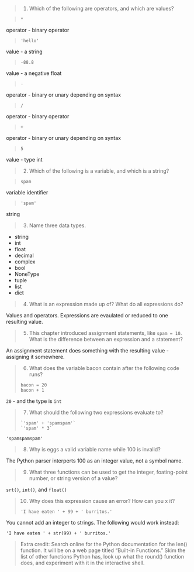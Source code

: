 > 1. Which of the following are operators, and which are values?

> `*`

operator - binary operator

> `'hello'`

value - a string

> `-88.8`

value - a negative float

> `-`

operator - binary or unary depending on syntax

> `/`

operator - binary operator

> `+`

operator - binary or unary depending on syntax

> `5`

value - type int

> 2. Which of the following is a variable, and which is a string?

> `spam`

variable identifier

> `'spam'`

string

> 3. Name three data types.

* string
* int
* float
* decimal
* complex
* bool
* NoneType
* tuple
* list
* dict

> 4. What is an expression made up of? What do all expressions do?

Values and operators. Expressions are evaulated or reduced to one resulting value.

> 5. This chapter introduced assignment statements, like `spam = 10`. What is the difference between an expression and a statement?

An assignment statement does something with the resulting value - assigning it somewhere.

> 6. What does the variable bacon contain after the following code runs?
>```
>bacon = 20
>bacon + 1
>```

`20` - and the type is `int`

> 7. What should the following two expressions evaluate to?
>```
> `'spam' + 'spamspam'`
> `'spam' * 3`
>```

`'spamspamspam'`

> 8. Why is eggs a valid variable name while 100 is invalid?

The Python parser interperts 100 as an integer value, not a symbol name.

> 9. What three functions can be used to get the integer, foating-point number, or string version of a value?

`srt()`, `int()`, and `float()`

> 10. Why does this expression cause an error? How can you  x it?
>```
> 'I have eaten ' + 99 + ' burritos.'
>```

You cannot add an integer to strings. The following would work instead:

```
'I have eaten ' + str(99) + ' burritos.'
```

> Extra credit:
> Search online for the Python documentation for the len() function. It will be on a web page titled “Built-in Functions.” Skim the list of other functions Python has, look up what the round() function does, and experiment with it in the interactive shell.